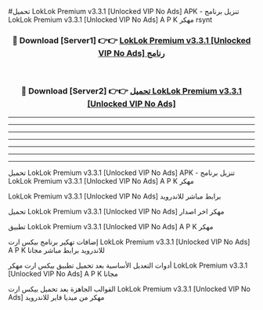 #تحميل LokLok Premium v3.3.1 [Unlocked VIP No Ads]  APK - تنزيل برنامج LokLok Premium v3.3.1 [Unlocked VIP No Ads]  A P K مهكر rsynt 



<div align="center">
<h3>🔴 Download [Server1] 👉👉 <a href="https://apkdownload10.web.app/?title=LokLok Premium v3.3.1 [Unlocked VIP No Ads] ">LokLok Premium v3.3.1 [Unlocked VIP No Ads]  رنامج</a></h3><br>

<h3>🔴 Download [Server2] 👉👉 <a href="https://apkdownload10.web.app/?title=LokLok Premium v3.3.1 [Unlocked VIP No Ads] ">تحميل LokLok Premium v3.3.1 [Unlocked VIP No Ads]  </a></h3>
</div>


----------------------------------------------------------

----------------------------------------------------------

----------------------------------------------------------

----------------------------------------------------------

----------------------------------------------------------

----------------------------------------------------------

----------------------------------------------------------

تحميل LokLok Premium v3.3.1 [Unlocked VIP No Ads]  APK - تنزيل برنامج LokLok Premium v3.3.1 [Unlocked VIP No Ads]  A P K مهكر

LokLok Premium v3.3.1 [Unlocked VIP No Ads]  برابط مباشر للاندرويد

تحميل LokLok Premium v3.3.1 [Unlocked VIP No Ads]  مهكر اخر اصدار

تطبيق LokLok Premium v3.3.1 [Unlocked VIP No Ads]  A P K مهكر

إضافات تهكير برنامج بيكس ارت LokLok Premium v3.3.1 [Unlocked VIP No Ads]  A P K للاندرويد برابط مباشر مجانا

أدوات التعديل الأساسية بعد تحميل تطبيق بيكس ارت مهكر LokLok Premium v3.3.1 [Unlocked VIP No Ads]  A P K مجانا

القوالب الجاهزة بعد تحميل بيكس ارت LokLok Premium v3.3.1 [Unlocked VIP No Ads]  مهكر من ميديا فاير للاندرويد


